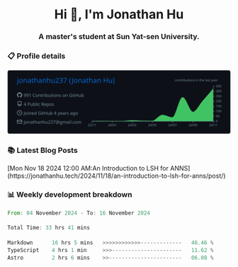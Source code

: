 <h1 align="center">Hi 👋, I'm Jonathan Hu</h1>
<h3 align="center">A master's student at Sun Yat-sen University.</h3>

<h3> 📋 Profile details </h3>

<p align="center">
  <img src="https://raw.githubusercontent.com/jonathanhu237/jonathanhu237/main/profile-summary-card-output/github_dark/0-profile-details.svg" alt="Description">
</p>

<h3> 📚 Latest Blog Posts </h3> 

<!-- BLOG-POST-LIST:START -->[Mon Nov 18 2024 12:00 AM:An Introduction to LSH for ANNS](https://jonathanhu.tech/2024/11/18/an-introduction-to-lsh-for-anns/post/)<!-- BLOG-POST-LIST:END -->

<h3> 📊 Weekly development breakdown </h3>

<!--START_SECTION:waka-->

```rust
From: 04 November 2024 - To: 16 November 2024

Total Time: 33 hrs 41 mins

Markdown      16 hrs 5 mins   >>>>>>>>>>>>-------------   46.46 %
TypeScript    4 hrs 1 min     >>>----------------------   11.62 %
Astro         2 hrs 6 mins    >>-----------------------   06.08 %
```

<!--END_SECTION:waka-->
